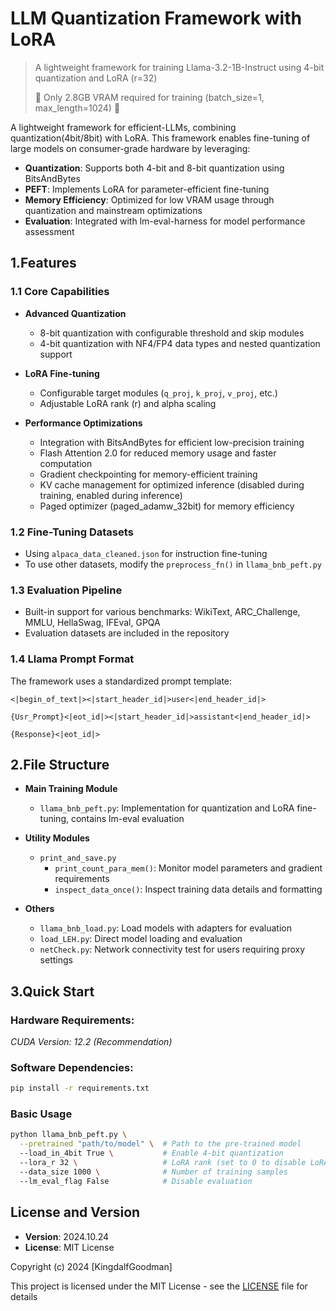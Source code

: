 # LLM Quantization Framework with LoRA
> A lightweight framework for training Llama-3.2-1B-Instruct using 4-bit quantization and LoRA (r=32)
> 
> :rocket: Only 2.8GB VRAM required for training (batch_size=1, max_length=1024) :rocket:


A lightweight framework for efficient-LLMs, combining quantization(4bit/8bit) with LoRA. This framework enables fine-tuning of large models on consumer-grade hardware by leveraging:
- **Quantization**: Supports both 4-bit and 8-bit quantization using BitsAndBytes
- **PEFT**: Implements LoRA for parameter-efficient fine-tuning
- **Memory Efficiency**: Optimized for low VRAM usage through quantization and mainstream optimizations
- **Evaluation**: Integrated with lm-eval-harness for model performance assessment
 
## 1.Features

### 1.1 Core Capabilities

- **Advanced Quantization**
  - 8-bit quantization with configurable threshold and skip modules
  - 4-bit quantization with NF4/FP4 data types and nested quantization support


- **LoRA Fine-tuning**
  - Configurable target modules (`q_proj`, `k_proj`, `v_proj`, etc.)
  - Adjustable LoRA rank (r) and alpha scaling

- **Performance Optimizations**
  - Integration with BitsAndBytes for efficient low-precision training
  - Flash Attention 2.0 for reduced memory usage and faster computation
  - Gradient checkpointing for memory-efficient training
  - KV cache management for optimized inference (disabled during training, enabled during inference)
  - Paged optimizer (paged_adamw_32bit) for memory efficiency

### 1.2 Fine-Tuning Datasets

- Using `alpaca_data_cleaned.json` for instruction fine-tuning
- To use other datasets, modify the `preprocess_fn()` in `llama_bnb_peft.py`

### 1.3 Evaluation Pipeline

- Built-in support for various benchmarks: WikiText, ARC_Challenge, MMLU, HellaSwag, IFEval, GPQA
- Evaluation datasets are included in the repository

### 1.4 Llama Prompt Format

The framework uses a standardized prompt template:

```
<|begin_of_text|><|start_header_id|>user<|end_header_id|>

{Usr_Prompt}<|eot_id|><|start_header_id|>assistant<|end_header_id|>

{Response}<|eot_id|>
```

## 2.File Structure
- **Main Training Module**
  - `llama_bnb_peft.py`: Implementation for quantization and LoRA fine-tuning, contains lm-eval evaluation

- **Utility Modules**
  - `print_and_save.py`
    - `print_count_para_mem()`: Monitor model parameters and gradient requirements
    - `inspect_data_once()`: Inspect training data details and formatting

- **Others**
  - `llama_bnb_load.py`: Load models with adapters for evaluation
  - `load_LEH.py`: Direct model loading and evaluation
  - `netCheck.py`: Network connectivity test for users requiring proxy settings

## 3.Quick Start

### Hardware Requirements:
*CUDA Version: 12.2 (Recommendation)*

### Software Dependencies:
```bash
pip install -r requirements.txt
```

### Basic Usage

```bash
python llama_bnb_peft.py \
  --pretrained "path/to/model" \  # Path to the pre-trained model
  --load_in_4bit True \           # Enable 4-bit quantization
  --lora_r 32 \                   # LoRA rank (set to 0 to disable LoRA)
  --data_size 1000 \              # Number of training samples
  --lm_eval_flag False            # Disable evaluation
```

## License and Version
- **Version**: 2024.10.24
- **License**: MIT License

Copyright (c) 2024 [KingdalfGoodman]

This project is licensed under the MIT License - see the [LICENSE](LICENSE) file for details
